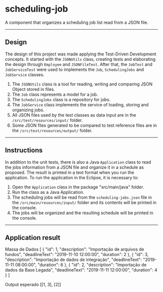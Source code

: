 # scheduling-job

A component that organizes a scheduling job list read from a JSON file.

---

## Design

The design of this project was made applying the Test-Driven Development concepts. It started with the `JSONUtils` class, creating tests and elaborating the design through `Employee` and `JSONFileTest`. After that, the `JobTest` and `JobServiceTest` were used to implements the `Job`, `SchedulingJobs` and `JobService` classes.

1. The `JSONUtils` class is a tool for reading, writing and comparing JSON Object stored in files.
2. The `Job` class represents a model for a job.
3. The `SchedulingJobs` class is a repository for jobs.
4. The `JobService` class implements the service of loading, storing and organizing jobs.
5. All JSON files used by the test classes as data input are in the `/src/test/resources/input/` folder.
6. Some JSON files generated to be compared to test reference files are in the `/src/test/resources/output/` folder.

---

## Instructions

In addition to the unit tests, there is also a Java `Application` class to read the jobs information from a JSON file and organize it in a schedule as proposed. The result is printed in a text format when you run the application. To run the application in the Eclipse, it is necessary to:
1. Open the `Application` class in the package "src/main/java" folder.
2. Run the class as a Java Application. 
3. The scheduling jobs will be read from the `scheduling-jobs.json` file in the `/src/main/resources/input/` folder and its contents will be printed in the console.
4. The jobs will be organized and the resulting schedule will be printed in the console.

---

## Application result

Massa de Dados
[
  {
    "id": 1,
    "description": "Importação de arquivos de fundos",
    "deadlineText": "2019-11-10 12:00:00",
    "duration": 2
  },
  {
    "id": 3,
    "description": "Importação de dados de integração",
    "deadlineText": "2019-11-11 08:00:00",
    "duration": 6
  },
  {
    "id": 2,
    "description": "Importação de dados da Base Legada",
    "deadlineText": "2019-11-11 12:00:00",
    "duration": 4
  }
]

Output esperado
[[1, 3], [2]]
